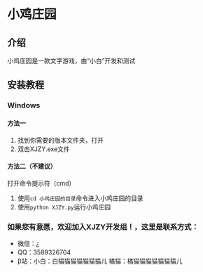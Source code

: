 # 小鸡庄园 

## 介绍

小鸡庄园是一款文字游戏，由“小白”开发和测试

## 安装教程

### Windows

#### 方法一

1.  找到你需要的版本文件夹，打开
2.  双击XJZY.exe文件

#### 方法二（不建议）

打开命令提示符（cmd）
1.  使用`cd 小鸡庄园的目录`命令进入小鸡庄园的目录
2.  使用`python XJZY.py`运行小鸡庄园


### 如果您有意愿，欢迎加入XJZY开发组！，这里是联系方式：
- 微信：¿
- QQ：3589326704
- β站：小白：白猫猫猫猫猫猫猫儿  橘猫：橘猫猫猫猫猫猫猫儿